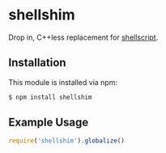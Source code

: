 # shellshim

Drop in, C++less replacement for [shellscript](https://github.com/wballard/shellscript).

## Installation

This module is installed via npm:

``` bash
$ npm install shellshim
```

## Example Usage

``` js
require('shellshim').globalize()
```
